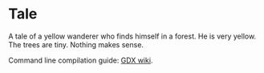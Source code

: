 # Tale #

A tale of a yellow wanderer who finds himself in a forest. He is very yellow. The trees are tiny. Nothing makes sense.

Command line compilation guide: [GDX wiki](https://github.com/libgdx/libgdx/wiki/Gradle-on-the-Commandline).
